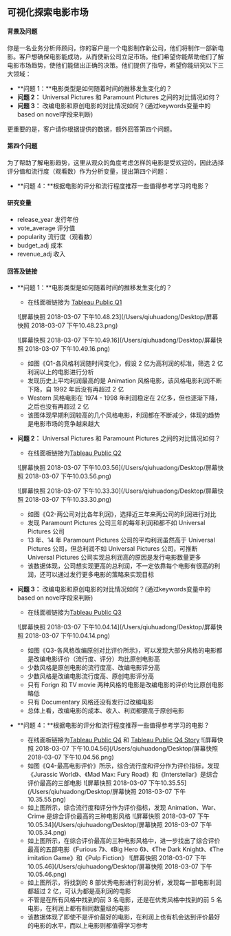 ## 可视化探索电影市场

#### 背景及问题

你是一名业务分析师顾问，你的客户是一个电影制作新公司，他们将制作一部新电影。客户想确保电影能成功，从而使新公司立足市场。他们希望你能帮助他们了解电影市场趋势，使他们能做出正确的决策。他们提供了指导，希望你能研究以下三大领域：

- **问题 1：**电影类型是如何随着时间的推移发生变化的？
- **问题 2：** Universal Pictures 和 Paramount Pictures 之间的对比情况如何？
- **问题 3：** 改编电影和原创电影的对比情况如何？(通过keywords变量中的based on novel字段来判断)

更重要的是，客户请你根据提供的数据，额外回答第四个问题。

#### 第四个问题

为了帮助了解电影趋势，这里从观众的角度考虑怎样的电影是受欢迎的，因此选择评分值和流行度（观看数）作为分析变量，提出第四个问题：

- **问题 4：**根据电影的评分和流行程度推荐一些值得参考学习的电影？

#### 研究变量

- release_year 发行年份
- vote_average 评分值
- popularity 流行度（观看数）
- budget_adj 成本
- revenue_adj 收入

#### 回答及链接

- **问题 1：**电影类型是如何随着时间的推移发生变化的？

  - 在线面板链接为 [Tableau Public Q1](https://public.tableau.com/profile/.10216883#!/vizhome/P3-Lab/Q1)

  ![屏幕快照 2018-03-07 下午10.48.23](/Users/qiuhuadong/Desktop/屏幕快照 2018-03-07 下午10.48.23.png)

  ![屏幕快照 2018-03-07 下午10.49.16](/Users/qiuhuadong/Desktop/屏幕快照 2018-03-07 下午10.49.16.png)

  - 如图《Q1-各风格利润随时间变化》，假设 2 亿为高利润的标准，筛选 2 亿利润以上的电影进行分析
  - 发现历史上平均利润最高的是 Animation 风格电影，该风格电影利润不断下降，自 1992 年后没有再超过 2 亿
  - Western 风格电影在 1974 - 1998 年利润稳定在 2亿多，但也逐渐下降，之后也没有再超过 2 亿
  - 该图体现早期利润较高的几个风格电影，利润都在不断减少，体现的趋势是电影市场的竞争越来越大


- **问题 2：** Universal Pictures 和 Paramount Pictures 之间的对比情况如何？

  - 在线面板链接为[Tableau Public Q2](https://public.tableau.com/profile/.10216883#!/vizhome/P3-Lab/Q2)

  ![屏幕快照 2018-03-07 下午10.03.56](/Users/qiuhuadong/Desktop/屏幕快照 2018-03-07 下午10.03.56.png)

  ![屏幕快照 2018-03-07 下午10.33.30](/Users/qiuhuadong/Desktop/屏幕快照 2018-03-07 下午10.33.30.png)

  - 如图《Q2-两公司对比各年利润》，选择近三年来两公司的利润进行对比
  - 发现 Paramount Pictures 公司三年的每年利润和都不如 Universal Pictures 公司
  - 13 年、14 年 Paramount Pictures 公司的平均利润虽然高于 Universal Pictures 公司，但总利润不如 Universal Pictures 公司，可推断 Universal Pictures 公司实现总利润高的原因是发行电影数量更多
  - 该数据体现，公司想实现更高的总利润，不一定依靠每个电影有很高的利润，还可以通过发行更多电影的策略来实现目标



- **问题 3：** 改编电影和原创电影的对比情况如何？(通过keywords变量中的based on novel字段来判断)

  - 在线面板链接为[Tableau Public Q3](https://public.tableau.com/profile/.10216883#!/vizhome/P3-Lab/Q3)

  ![屏幕快照 2018-03-07 下午10.04.14](/Users/qiuhuadong/Desktop/屏幕快照 2018-03-07 下午10.04.14.png)

  - 如图《Q3-各风格改编原创对比评价所示》，可以发现大部分风格的电影都是改编电影评价（流行度、评分）均比原创电影高
  - 少数风格是原创电影的流行度高、改编电影评分高
  - 少数风格是改编电影流行度高、原创电影评分高
  - 只有 Forign 和 TV movie 两种风格的电影是改编电影的评价均比原创电影略低
  - 只有 Documentary 风格还没有发行过改编电影
  - 总体上看，改编电影的成本、收入、利润都要高于原创电影


- **问题 4：**根据电影的评分和流行程度推荐一些值得参考学习的电影？
  - 在线面板链接为[Tableau Public Q4](https://public.tableau.com/profile/.10216883#!/vizhome/P3-Lab/Q4) 和 [Tableau Public Q4 Story](https://public.tableau.com/views/P3-Lab/Q4Story?:embed=y&:display_count=yes&publish=yes)
  ![屏幕快照 2018-03-07 下午10.04.56](/Users/qiuhuadong/Desktop/屏幕快照 2018-03-07 下午10.04.56.png)
  - 如图《Q4-最高电影评价》所示，综合流行度和评分作为评价指标，发现《Jurassic World》、《Mad Max: Fury Road》和《Interstellar》是综合评价最高的三部电影
  ![屏幕快照 2018-03-07 下午10.35.55](/Users/qiuhuadong/Desktop/屏幕快照 2018-03-07 下午10.35.55.png)
  - 如上图所示，综合流行度和评分作为评价指标，发现 Animation、War、Crime 是综合评价最高的三种电影风格
  ![屏幕快照 2018-03-07 下午10.05.34](/Users/qiuhuadong/Desktop/屏幕快照 2018-03-07 下午10.05.34.png)
  - 如上图所示，在综合评价最高的三种电影风格中，进一步找出了综合评价最高的五部电影《Furious 7》、《Big Hero 6》、《The Dark Knight》、《The imitation Game》和《Pulp Fiction》
  ![屏幕快照 2018-03-07 下午10.05.46](/Users/qiuhuadong/Desktop/屏幕快照 2018-03-07 下午10.05.46.png)
  - 如上图所示，将找到的 8 部优秀电影进行利润分析，发现每一部电影利润都超过 2 亿，可认为都是高利润的电影
  - 不管是在所有风格中找到的前 3 名电影，还是在优秀风格中找到的前 5 名电影，在利润上都有相同数量级的电影
  - 该数据体现了即使不是评价最好的电影，在利润上也有机会达到评价最好的电影的水平，而以上电影则都值得学习参考



